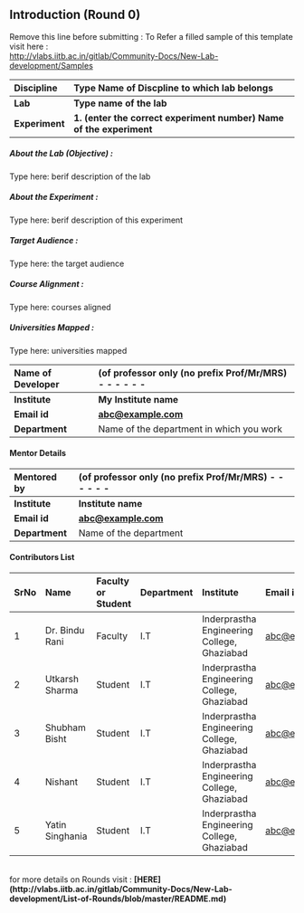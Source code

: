 ## Introduction (Round 0)

Remove this line before submitting : To Refer a filled sample of this template visit here : <br> http://vlabs.iitb.ac.in/gitlab/Community-Docs/New-Lab-development/Samples
<br>

<b>Discipline | <b>Type Name of Discpline  to which lab belongs
:--|:--|
<b> Lab | <b> Type name of the lab
<b> Experiment|     <b> 1. (enter the correct experiment number) Name of the experiment

<h5> About the Lab (Objective) : </h5>

Type here: berif description of the lab

<h5> About the Experiment : </h5>

Type here: berif description of this experiment

<h5> Target Audience : </h5>

Type here: the target audience

<h5> Course Alignment : </h5>

Type here: courses aligned

<h5> Universities Mapped : </h5>

Type here: universities mapped

<b>Name of Developer | <b> (of professor only (no prefix Prof/Mr/MRS) - - - - - -
:--|:--|
<b> Institute | <b> My Institute name
<b> Email id|     <b> abc@example.com
<b> Department | Name of the department in which you work

#### Mentor Details

<b>Mentored by | <b> (of professor only (no prefix Prof/Mr/MRS) - - - - - -
:--|:--|
<b> Institute | <b> Institute name
<b> Email id|     <b> abc@example.com
<b> Department | Name of the department

#### Contributors List

SrNo | Name | Faculty or Student | Department| Institute | Email id
:--|:--|:--|:--|:--|:--|
1 | Dr. Bindu Rani | Faculty | I.T | Inderprastha Engineering College, Ghaziabad | abc@example.com
2 | Utkarsh Sharma | Student | I.T | Inderprastha Engineering College, Ghaziabad |abc@example.com
3 | Shubham Bisht | Student | I.T | Inderprastha Engineering College, Ghaziabad |abc@example.com
4 | Nishant | Student | I.T | Inderprastha Engineering College, Ghaziabad |abc@example.com
5 | Yatin Singhania | Student | I.T | Inderprastha Engineering College, Ghaziabad |abc@example.com

<br>
for more details on Rounds visit : <b> [HERE](http://vlabs.iitb.ac.in/gitlab/Community-Docs/New-Lab-development/List-of-Rounds/blob/master/README.md) </b>
